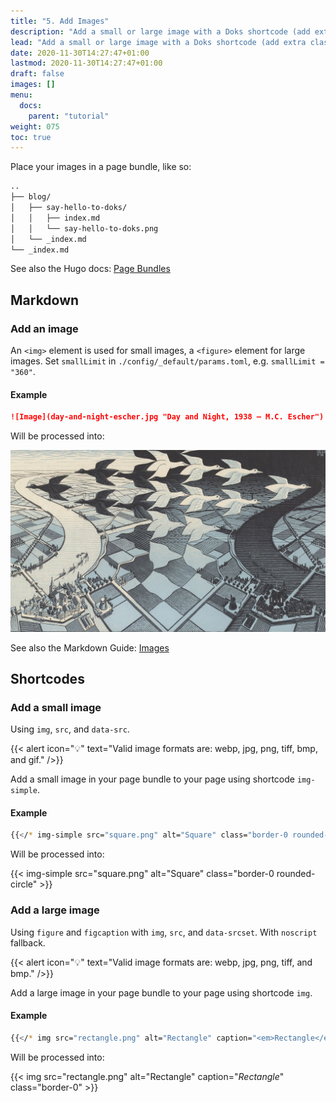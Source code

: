```yaml
---
title: "5. Add Images"
description: "Add a small or large image with a Doks shortcode (add extra classes), or use markdown (portability). Images are lazyloaded, blurred up, and responsive."
lead: "Add a small or large image with a Doks shortcode (add extra classes), or use markdown (portability). Images are lazyloaded, blurred up, and responsive."
date: 2020-11-30T14:27:47+01:00
lastmod: 2020-11-30T14:27:47+01:00
draft: false
images: []
menu:
  docs:
    parent: "tutorial"
weight: 075
toc: true
---
```


Place your images in a page bundle, like so:

```bash
..
├── blog/
│   ├── say-hello-to-doks/
│   │   ├── index.md
│   │   └── say-hello-to-doks.png
│   └── _index.md
└── _index.md
```

See also the Hugo docs: [Page Bundles](https://gohugo.io/content-management/page-bundles/)

## Markdown

### Add an image

An `<img>` element is used for small images, a `<figure>` element for large images. Set `smallLimit` in `./config/_default/params.toml`, e.g. `smallLimit = "360"`.

#### Example

```md
![Image](day-and-night-escher.jpg "Day and Night, 1938 — M.C. Escher")
```

Will be processed into:

![Image](day-and-night-escher.jpg "Day and Night, 1938 — M.C. Escher")

See also the Markdown Guide: [Images](https://www.markdownguide.org/basic-syntax/#images-1)

## Shortcodes

### Add a small image

Using `img`, `src`, and `data-src`.

{{< alert icon="💡" text="Valid image formats are: webp, jpg, png, tiff, bmp, and gif." />}}

Add a small image in your page bundle to your page using shortcode `img-simple`.

#### Example

```bash
{{</* img-simple src="square.png" alt="Square" class="border-0 rounded-circle" */>}}
```

Will be processed into:

{{< img-simple src="square.png" alt="Square" class="border-0 rounded-circle" >}}

### Add a large image

Using `figure` and `figcaption` with `img`, `src`, and `data-srcset`. With `noscript` fallback.

{{< alert icon="💡" text="Valid image formats are: webp, jpg, png, tiff, and bmp." />}}

Add a large image in your page bundle to your page using shortcode `img`.

#### Example

```bash
{{</* img src="rectangle.png" alt="Rectangle" caption="<em>Rectangle</em>" class="border-0" */>}}
```

Will be processed into:

{{< img src="rectangle.png" alt="Rectangle" caption="<em>Rectangle</em>" class="border-0" >}}
